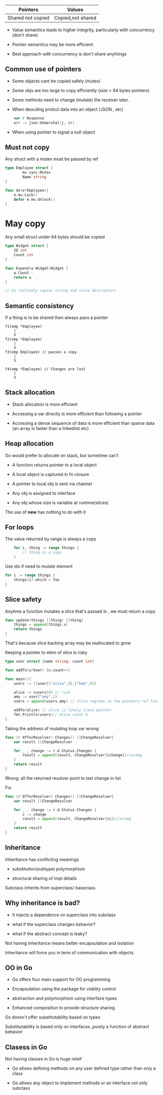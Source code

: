 
|Pointers| Values  |
|-----------|--------|
| Shared not copied | Copied,not shared|

- Value semantics leads to higher integrity, particularly with concurrency (don't share)

- Pointer semantics may be more efficient

- Best approach with concurrency is don't share anythings

## Common use of pointers

- Some objects cant be copied safely (mutex)

- Some objs are too large to copy efficiently (size > 64 bytes pointers)

- Some methods need to change (mutate) the receiver later.

- When deocding protocl data into an object (JSON , etc)

```go
    var r Response
    err := json.Unmarshal(j, &r)
```
- When using pointer to signal a null object

## Must not copy 

Any struct with a mutex must be passed by ref

```go
type Employee struct {
        mu sync.Mutex
        Name string
}

func do(e*Employee){
    e.mu.Lock()
    defer e.mu.Unlock()
}
```

# May copy

Any small struct under 64 bytes should be copied

```go
type Widget struct {
    ID int
    Count int
}

func Expend(w Widget)Widget {
    w.Count-- 
    return w
}

// Go routinely copies string and slice descriptors
```
## Semantic consistency

If a thing is to be shared then always pass a pointer

```
f1(emp *Employee)
    |
    V
f2(emp *Employee)
    |
    V
f3(emp Employee) // passes a copy
    |
    V

f4(emp *Employee) // Changes are lost
    |
    V
```

## Stack allocation

- Stack allocation is more efficient

- Accessing a var directly is more efficient than following a pointer

- Accessing a dense sequence of data is more efficient than sparse data (an array is faster than a linkedlist etc)

## Heap allocation

Go would prefer to allocate on stack, but sometime can't

- A function returns pointer to a local object

- A local object is captured in fn closure

- A pointer to local obj is sent via channel

- Any obj is assigned to interface

- Any obj whose size is variable at runtime(slices)

The use of **new** has nothing to do with it

## For loops

The value returned by range is always a copy

```go
    for i, thing := range things {
        // thing is a copy
    }
```
Use idx if need to mutate element

```go
for i := range things {
    things[i].which = foo
}

```
## Slice safety

Anytime a function mutates a slice that's passed in , we must return a copy

```go
func update(things []thing) []thing{
    things = append(things.x)
    return things
}
```
That's because slice backing array may be reallocated to grow

Keeping a pointer to elem of slice is risky

```go
type user struct {name string; count int}

func addTo(u*User) {u.count++}

func main(){
    users := []user{{"alice",0},{"bob",0}}

    alice := &users[0] // risk
    amy := user{"amy",1}
    users = append(users,amy) // slice regrown so the pointers ref lost

    addTo(alice) // alice is likely slace pointer
    fmt.Println(users)// alice count 0
}

```
Taking the address of mutating loop var wrong

```go
func (r OfferResolver) Changes() []ChangeResolver{
    var result []ChangeResolver

    for _ , change := r.d.Status.Changes {
        result = append(result, ChangeResolver{&change})//wromg
    }
    return result
}
```

Wrong: all the returned resolver point to last change in list

Fix:

```go
func (r OfferResolver) Changes() []ChangeResolver{
    var result []ChangeResolver

    for _ , change := r.d.Status.Changes {
        c := change
        result = append(result, ChangeResolver{&c})//wromg
    }
    return result
}
```

## Inheritance

Inheritance has conflicting meanings

- substitution(subtype) polymorphism

- structural sharing of impl details

Subclass inherits from superclass/ baseclass

## Why inheritance is bad? 

- It injects a dependence on superclass into subclass

- what if the superclass changes behavior?

- what if the abstract concept is leaky?

Not having inheritance means better encapsulation and isolation

Inheritance will force you in term of communication with objects.

## OO in Go

- Go offers four main support for OO programming

- Encapsulation using the package for visblity control

- abstraction and polymorphism using interface types

- Enhanced composition to provide structure sharing

Go doesn't offer substitutability based on types

Substitutability is based only on interfaces ,purely a function of abstract behavior


## Clasess in Go

Not having classes in Go is huge releif

- Go allows defining methods on any user defined type rather than only a class

- Go allows any object to implement methods or an interface not only subclass
